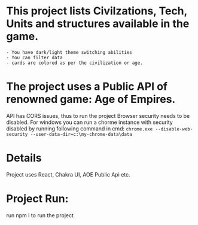 # This project lists Civilzations, Tech, Units and structures available in the game.
    - You have dark/light theme switching abilities
    - You can filter data
    - cards are colored as per the civilization or age.

# The project uses a Public API of renowned game: Age of Empires.
 API has CORS issues, thus to run the project Browser security needs to be disabled. 
 For windows you can run a chorme instance with security disabled by running following command in cmd:
    ```chrome.exe --disable-web-security --user-data-dir=c:\my-chrome-data\data```

# Details
Project uses React, Chakra UI, AOE Public Api etc.
# Project Run:
 run npm i to run the project